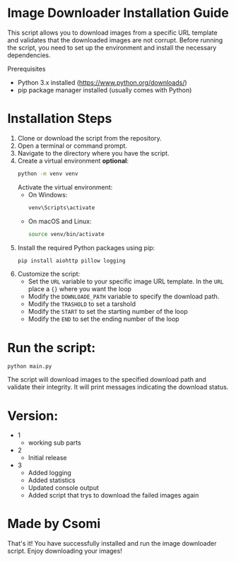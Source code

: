 # Image Downloader Installation Guide

This script allows you to download images from a specific URL template and validates that the downloaded images are not corrupt. Before running the script, you need to set up the environment and install the necessary dependencies.

 Prerequisites

 - Python 3.x installed (https://www.python.org/downloads/)
 - pip package manager installed (usually comes with Python)

# Installation Steps

 1. Clone or download the script from the repository.
 2. Open a terminal or command prompt.
 3. Navigate to the directory where you have the script.
 4. Create a virtual environment **optional**:
    ```bash
    python -m venv venv
    ```
     Activate the virtual environment:
      - On Windows:
        ```bash
        venv\Scripts\activate
        ```
      - On macOS and Linux:
        ```bash
        source venv/bin/activate
        ```
 5. Install the required Python packages using pip:
    ```bash
    pip install aiohttp pillow logging
    ```
 6. Customize the script:
    - Set the `URL` variable to your specific image URL template. In the `URL` place a `{}` where you want the loop
    - Modify the `DOWNLOADE_PATH` variable to specify the download path.
    - Modify the `TRASHOLD` to set a tarshold
    - Modify the `START` to set the starting number of the loop
    - Modify the `END` to set the ending number of the loop
# Run the script:  
  ```
  python main.py
  ```
  The script will download images to the specified download path and validate their integrity. It will print messages indicating the download status.

# Version:
  - 1
    - working sub parts
  - 2
    - Initial release
  - 3
    - Added logging
    - Added statistics
    - Updated console output
    - Added script that trys to download the failed images again

# Made by Csomi
That's it! You have successfully installed and run the image downloader script. Enjoy downloading your images!
